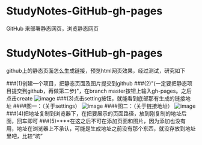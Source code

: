 # StudyNotes-GitHub-gh-pages
GitHub 来部署静态网页，浏览静态网页

# StudyNotes-GitHub-gh-pages
github上的静态页面怎么生成链接，预览html网页效果，经过测试，研究如下


###(1)创建一个项目，把静态页面及图片提交到github
###(2)"(一定要把静态项目提交到github，再做第二步)"，在branch master按钮上输入gh-pages。之后点击create
![image](https://changmeng0901.github.io/StudyNotes-GitHub-gh-pages/gh_pages.jpg)
###(3)点击setting按钮，就能看到底部那有生成的链接地址
####图一：（关于settings）
![image](https://changmeng0901.github.io/StudyNotes-GitHub-gh-pages/settings.jpg)
####图二：（关于链接地址）
![image](https://changmeng0901.github.io/StudyNotes-GitHub-gh-pages/pages.jpg)
###(4)把地址复制到浏览器下，在把要展示的页面路径，放到刚复制的地址后面，回车即可
###(5)****在这之后不可在添加页面和图片，因为添加也没有用，地址在浏览器上不承认，可能是生成地址之前没有那个东西，就没存放到地址里吧，比较“坑”
